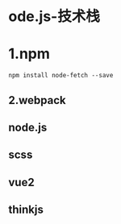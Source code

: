 ode.js-技术栈
==========
# 1.npm
`npm install node-fetch --save`

## 2.webpack

## node.js

## scss

## vue2

## thinkjs